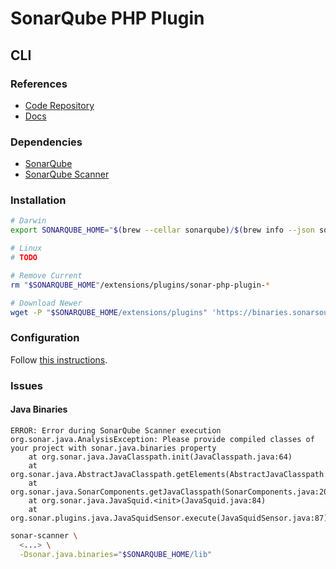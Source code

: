 # SonarQube PHP Plugin

<!--
https://github.com/ivan-berezhnov/symfony_3/blob/master/sonar-project.properties

https://github.com/curlybracket-nl/sonarqube-scanner
https://blog.e-zest.com/how-to-test-php-code-quality-using-sonarqube
https://stackoverflow.com/questions/45421333/jenkins-pipeline-job-build
https://pt.slideshare.net/up1/03-sonar

https://www.youtube.com/watch?v=7xjgDPzl128
https://phpmetrics.org/
https://blog.setapp.pl/gitlab-integration-tutorial/
https://blog.setapp.pl/how-to-use-sonarscanner/
https://www.8ym8.com/340517.html

https://nullsweep.com/creating-a-secure-pipeline-jenkins-with-sonarqube-and-dependencycheck/
https://jenkins.io/blog/2017/04/18/continuousdelivery-devops-sonarqube/
https://geekalicious.pt/pt/continuous-integration/analisar-projeto-php-laravel-5-multilingua-com-sonarqube/
https://dzone.com/articles/sonarqube-scanning-in-15-minutes-2
https://github.com/rogervila/php-sonarqube-scanner-test
https://imasters.com.br/back-end/configurando-sonarqube-e-phpstorm
https://dev.to/jeromegamez/continuous-php-code-quality-with-sonarcloud-276i
https://www.jeffgeerling.com/blogs/jeff-geerling/ci-deployments-code-analysis-drupal-php
-->

## CLI

### References

- [Code Repository](https://github.com/SonarSource/sonar-php)
- [Docs](https://docs.sonarqube.org/latest/analysis/languages/php/)

### Dependencies

- [SonarQube](/sonarsource/sonarqube-ce.md)
- [SonarQube Scanner](/sonarsource/sonarqube-scanner.md)

### Installation

```sh
# Darwin
export SONARQUBE_HOME="$(brew --cellar sonarqube)/$(brew info --json sonarqube | jq -r '.[0].installed[0].version')/libexec"

# Linux
# TODO

# Remove Current
rm "$SONARQUBE_HOME"/extensions/plugins/sonar-php-plugin-*

# Download Newer
wget -P "$SONARQUBE_HOME/extensions/plugins" 'https://binaries.sonarsource.com/Distribution/sonar-php-plugin/sonar-php-plugin-3.3.0.5166.jar'
```

### Configuration

Follow [this instructions](/sonarsource/sonarqube-scanner.md#configuration).

### Issues

#### Java Binaries

```log
ERROR: Error during SonarQube Scanner execution
org.sonar.java.AnalysisException: Please provide compiled classes of your project with sonar.java.binaries property
	at org.sonar.java.JavaClasspath.init(JavaClasspath.java:64)
	at org.sonar.java.AbstractJavaClasspath.getElements(AbstractJavaClasspath.java:280)
	at org.sonar.java.SonarComponents.getJavaClasspath(SonarComponents.java:209)
	at org.sonar.java.JavaSquid.<init>(JavaSquid.java:84)
	at org.sonar.plugins.java.JavaSquidSensor.execute(JavaSquidSensor.java:87)
```

```sh
sonar-scanner \
  <...> \
  -Dsonar.java.binaries="$SONARQUBE_HOME/lib"
```

